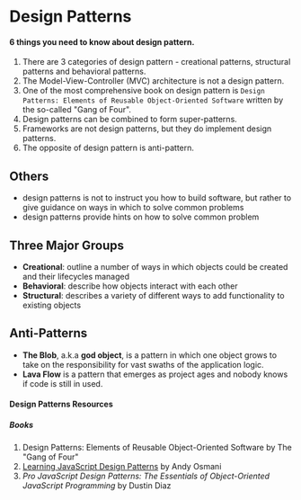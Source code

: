 # Design Patterns

#### 6 things you need to know about design pattern.

1. There are 3 categories of design pattern - creational patterns, structural patterns and behavioral patterns.
2. The Model-View-Controller (MVC) architecture is not a design pattern.
3. One of the most comprehensive book on design pattern is `Design Patterns: Elements of Reusable Object-Oriented Software` written by the so-called "Gang of Four".
4. Design patterns can be combined to form super-patterns.
5. Frameworks are not design patterns, but they do implement design patterns.
6. The opposite of design pattern is anti-pattern.

## Others
- design patterns is not to instruct you how to build software, but rather to give guidance on ways in which to solve common problems
- design patterns provide hints on how to solve common problem

## Three Major Groups

- __Creational__: outline a number of ways in which objects could be created and their lifecycles managed
- __Behavioral__: describe how objects interact with each other
- __Structural__: describes a variety of different ways to add functionality to existing objects

## Anti-Patterns

- __The Blob__, a.k.a __god object__, is a pattern in which one object grows to take on the responsibility for vast swaths of the application logic.
- __Lava Flow__ is a pattern that emerges as project ages and nobody knows if code is still in used.


#### Design Patterns Resources

##### Books

1. Design Patterns: Elements of Reusable Object-Oriented Software by The "Gang of Four"
2. [Learning JavaScript Design Patterns](https://addyosmani.com/resources/essentialjsdesignpatterns/book/) by Andy Osmani
3. *Pro JavaScript Design Patterns: The Essentials of Object-Oriented JavaScript Programming* by Dustin Diaz
